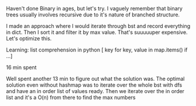 Haven't done Binary in ages, but let's try. I vaguely remember that binary trees usually involves recursive due to it's nature of branched structure.

I made an approach where I would iterate through bst and record everything in dict. Then I sort it and filter it by max value. That's suuuuuper expensive. Let's optimize this.

Learning: list comprehension in python [ key for key, value in map.items() if ...]

16 min spent

Well spent another 13 min to figure out what the solution was. The optimal solution even without hashmap was to iterate over the whole bst with dfs and have an in order list of values ready. Then we iterate over the in order list and it's a O(n) from there to find the max numbers